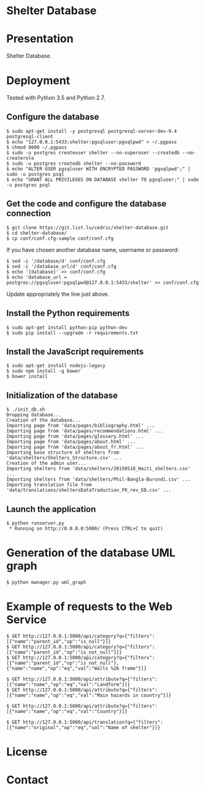 Shelter Database
================

# Presentation

Shelter Database.


# Deployment

Tested with Python 3.5 and Python 2.7.


## Configure the database

    $ sudo apt-get install -y postgresql postgresql-server-dev-9.4 postgresql-client
    $ echo "127.0.0.1:5433:shelter:pgsqluser:pgsqlpwd" > ~/.pgpass
    $ chmod 0600 ~/.pgpass
    $ sudo -u postgres createuser shelter --no-superuser --createdb --no-createrole
    $ sudo -u postgres createdb shelter --no-password
    $ echo "ALTER USER pgsqluser WITH ENCRYPTED PASSWORD 'pgsqlpwd';" | sudo -u postgres psql
    $ echo "GRANT ALL PRIVILEGES ON DATABASE shelter TO pgsqluser;" | sudo -u postgres psql

## Get the code and configure the database connection

    $ git clone https://git.list.lu/cedric/shelter-database.git
    $ cd shelter-database/
    $ cp conf/conf.cfg-sample conf/conf.cfg

If you have chosen another database name, username or password:

    $ sed -i '/database/d' conf/conf.cfg
    $ sed -i '/database_url/d' conf/conf.cfg
    $ echo '[database]' >> conf/conf.cfg
    $ echo 'database_url = postgres://pgsqluser:pgsqlpwd@127.0.0.1:5433/shelter' >> conf/conf.cfg

Update appropriately the line just above.

## Install the Python requirements

    $ sudo apt-get install python-pip python-dev
    $ sudo pip install --upgrade -r requirements.txt

## Install the JavaScript requirements

    $ sudo apt-get install nodejs-legacy
    $ sudo npm install -g bower
    $ bower install

## Initialization of the database

    $ ./init_db.sh
    Dropping database...
    Creation of the database...
    Importing page from 'data/pages/bibliography.html' ...
    Importing page from 'data/pages/recommendations.html' ...
    Importing page from 'data/pages/glossary.html' ...
    Importing page from 'data/pages/about.html' ...
    Importing page from 'data/pages/about_fr.html' ...
    Importing base structure of shelters from 'data/shelters/Shelters_Structure.csv' ...
    Creation of the admin user...
    Importing shelters from 'data/shelters/20150518_Haiti_shelters.csv' ...
    Importing shelters from 'data/shelters/Phil-Bangla-Burundi.csv' ...
    Importing translation file from 'data/translations/sheltersDataTraduction_FR_rev_ED.csv' ...


## Launch the application

    $ python runserver.py
     * Running on http://0.0.0.0:5000/ (Press CTRL+C to quit)

# Generation of the database UML graph

    $ python manager.py uml_graph

# Example of requests to the Web Service

    $ GET http://127.0.0.1:5000/api/category?q={"filters":[{"name":"parent_id","op":"is_null"}]}
    $ GET http://127.0.0.1:5000/api/category?q={"filters":[{"name":"parent_id","op":"is_not_null"}]}
    $ GET http://127.0.0.1:5000/api/category?q={"filters":[{"name":"parent_id","op":"is_not_null"},{"name":"name","op":"eq","val":"Walls %26 frame"}]}

    $ GET http://127.0.0.1:5000/api/attribute?q={"filters":[{"name":"name","op":"eq","val":"Landform"}]}
    $ GET http://127.0.0.1:5000/api/attribute?q={"filters":[{"name":"name","op":"eq","val":"Main hazards in country"}]}

    $ GET http://127.0.0.1:5000/api/attribute?q={"filters":[{"name":"name","op":"eq","val":"Country"}]}

    $ GET http://127.0.0.1:5000/api/translation?q={"filters":[{"name":"original","op":"eq","val":"Name of shelter"}]}


# License


# Contact
